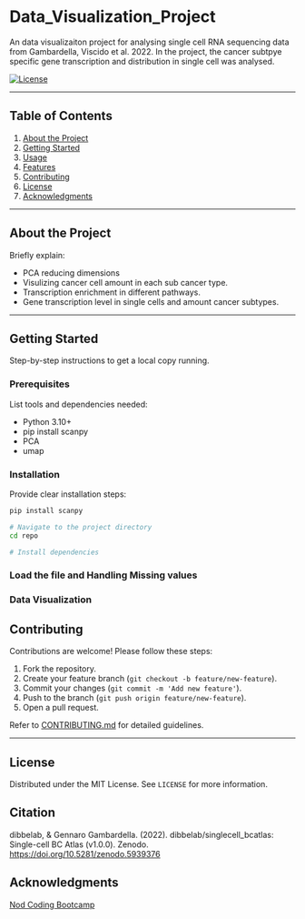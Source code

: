 # Data_Visualization_Project

An data visualizaiton project for analysing single cell RNA sequencing data from Gambardella, Viscido et al. 2022.
In the project, the cancer subtpye specific gene transcription and distribution in single cell was analysed.


[![License](https://img.shields.io/badge/license-MIT-blue.svg)](LICENSE)



---

## Table of Contents

1. [About the Project](#about-the-project)
2. [Getting Started](#getting-started)
3. [Usage](#usage)
4. [Features](#features)
5. [Contributing](#contributing)
6. [License](#license)
7. [Acknowledgments](#acknowledgments)

---

## About the Project

Briefly explain:
- PCA reducing dimensions 
- Visulizing cancer cell amount in each sub cancer type.
- Transcription enrichment in different pathways.
- Gene transcription level in single cells and amount cancer subtypes.

---

## Getting Started

Step-by-step instructions to get a local copy running.

### Prerequisites

List tools and dependencies needed:
- Python 3.10+
- pip install scanpy
- PCA
- umap

### Installation

Provide clear installation steps:

```bash
pip install scanpy

# Navigate to the project directory
cd repo

# Install dependencies

```
### Load the file and Handling Missing values

### Data Visualization

## Contributing

Contributions are welcome! Please follow these steps:

1. Fork the repository.
2. Create your feature branch (`git checkout -b feature/new-feature`).
3. Commit your changes (`git commit -m 'Add new feature'`).
4. Push to the branch (`git push origin feature/new-feature`).
5. Open a pull request.

Refer to [CONTRIBUTING.md](CONTRIBUTING.md) for detailed guidelines.

---

## License

Distributed under the MIT License. See `LICENSE` for more information.

## Citation
dibbelab, & Gennaro Gambardella. (2022). dibbelab/singlecell_bcatlas: Single-cell BC Atlas (v1.0.0). Zenodo. https://doi.org/10.5281/zenodo.5939376

## Acknowledgments

[Nod Coding Bootcamp](https://nodcoding.com)
